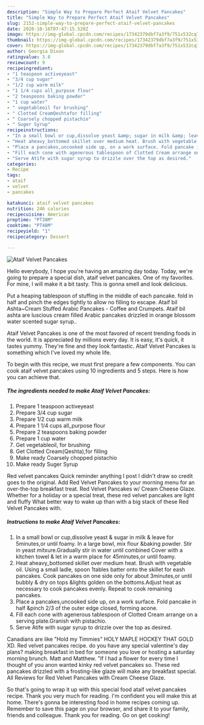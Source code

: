```yaml
---
description: "Simple Way to Prepare Perfect Ataif Velvet Pancakes"
title: "Simple Way to Prepare Perfect Ataif Velvet Pancakes"
slug: 2152-simple-way-to-prepare-perfect-ataif-velvet-pancakes
date: 2020-10-16T07:47:15.520Z
image: https://img-global.cpcdn.com/recipes/17342379dbf7a3f9/751x532cq70/ataif-velvet-pancakes-recipe-main-photo.jpg
thumbnail: https://img-global.cpcdn.com/recipes/17342379dbf7a3f9/751x532cq70/ataif-velvet-pancakes-recipe-main-photo.jpg
cover: https://img-global.cpcdn.com/recipes/17342379dbf7a3f9/751x532cq70/ataif-velvet-pancakes-recipe-main-photo.jpg
author: Georgia Dixon
ratingvalue: 3.8
reviewcount: 9
recipeingredient:
- "1 teaspoon activeyeast"
- "3/4 cup sugar"
- "1/2 cup warm milk"
- "1 1/4 cups all_purpose flour"
- "2 teaspoons baking powder"
- "1 cup water"
- " vegetableoil for brushing"
- " Clotted CreamQeshtafor filling"
- " Coarsely chopped pistachio"
- " Suger Syrup"
recipeinstructions:
- "In a small bowl or cup,dissolve yeast &amp; sugar in milk &amp; leave for 5minutes,or until foamy. In a large bowl, mix flour &amp;baking powder. Stir in yeast mitxure.Gradually stir in water until combined Cover with a kitchen towel &amp; let in a warm place for 45minutes,or until foamy."
- "Heat aheavy_bottomed skillet over medium heat. Brush with vegetable oil. Using a small ladle, spoon 1tables batter onto the skillet for eash pancakes. Cook pancakes on one side only for about 3minutes,or until bubbly &amp; dry on tops &amp;lights golden on the bottoms.Adjust heat as necessary to cook pancakes evenly. Repeat to cook remaining pancakes."
- "Place a pancakes,uncooked side up, on a work surface. Fold pancake in half &amp;pinch 2/3 of the outer edge closed, forming acone."
- "Fill each cone with agenerous tablespoon of Clotted Cream arrange on a serving plate.Granish with pistachio."
- "Serve Atife with sugar syrup to drizzle over the top as desired."
categories:
- Recipe
tags:
- ataif
- velvet
- pancakes

katakunci: ataif velvet pancakes 
nutrition: 246 calories
recipecuisine: American
preptime: "PT38M"
cooktime: "PT48M"
recipeyield: "1"
recipecategory: Dessert

---
```



![Ataif Velvet Pancakes](https://img-global.cpcdn.com/recipes/17342379dbf7a3f9/751x532cq70/ataif-velvet-pancakes-recipe-main-photo.jpg)

Hello everybody, I hope you're having an amazing day today. Today, we're going to prepare a special dish, ataif velvet pancakes. One of my favorites. For mine, I will make it a bit tasty. This is gonna smell and look delicious.

Put a heaping tablespoon of stuffing in the middle of each pancake. fold in half and pinch the edges tightly to allow no filling to escape. Ataif bil Ashta~Cream Stuffed Arabic Pancakes - Coffee and Crumpets. Ataif bil ashta are luscious cream filled Arabic pancakes drizzled in orange blossom water scented sugar syrup..

Ataif Velvet Pancakes is one of the most favored of recent trending foods in the world. It is appreciated by millions every day. It is easy, it's quick, it tastes yummy. They're fine and they look fantastic. Ataif Velvet Pancakes is something which I've loved my whole life.


To begin with this recipe, we must first prepare a few components. You can cook ataif velvet pancakes using 10 ingredients and 5 steps. Here is how you can achieve that.

<!--inarticleads1-->

##### The ingredients needed to make Ataif Velvet Pancakes:

1. Prepare 1 teaspoon activeyeast
1. Prepare 3/4 cup sugar
1. Prepare 1/2 cup warm milk
1. Prepare 1 1/4 cups all_purpose flour
1. Prepare 2 teaspoons baking powder
1. Prepare 1 cup water
1. Get  vegetableoil, for brushing
1. Get  Clotted Cream(Qeshta),for filling
1. Make ready  Coarsely chopped pistachio
1. Make ready  Suger Syrup


Red velvet pancakes Quick reminder anything I post I didn&#39;t draw so credit goes to the original. Add Red Velvet Pancakes to your morning menu for an over-the-top breakfast treat. Red Velvet Pancakes w/ Cream Cheese Glaze. Whether for a holiday or a special treat, these red velvet pancakes are light and fluffy What better way to wake up than with a big stack of these Red Velvet Pancakes with. 

<!--inarticleads2-->

##### Instructions to make Ataif Velvet Pancakes:

1. In a small bowl or cup,dissolve yeast &amp; sugar in milk &amp; leave for 5minutes,or until foamy. In a large bowl, mix flour &amp;baking powder. Stir in yeast mitxure.Gradually stir in water until combined Cover with a kitchen towel &amp; let in a warm place for 45minutes,or until foamy.
1. Heat aheavy_bottomed skillet over medium heat. Brush with vegetable oil. Using a small ladle, spoon 1tables batter onto the skillet for eash pancakes. Cook pancakes on one side only for about 3minutes,or until bubbly &amp; dry on tops &amp;lights golden on the bottoms.Adjust heat as necessary to cook pancakes evenly. Repeat to cook remaining pancakes.
1. Place a pancakes,uncooked side up, on a work surface. Fold pancake in half &amp;pinch 2/3 of the outer edge closed, forming acone.
1. Fill each cone with agenerous tablespoon of Clotted Cream arrange on a serving plate.Granish with pistachio.
1. Serve Atife with sugar syrup to drizzle over the top as desired.


Canadians are like &#34;Hold my Timmies&#34; HOLY MAPLE HOCKEY THAT GOLD XD. Red velvet pancakes recipe. do you have any special valentine&#39;s day plans? making breakfast in bed for someone you love or hosting a saturday morning brunch. Matt and Matthew. &#34;If I had a flower for every time I thought of you anon wanted kinky red velvet pancakes so. These red pancakes drizzled with a frosting-like glaze will make any breakfast special. All Reviews for Red Velvet Pancakes with Cream Cheese Glaze. 

So that's going to wrap it up with this special food ataif velvet pancakes recipe. Thank you very much for reading. I'm confident you will make this at home. There's gonna be interesting food in home recipes coming up. Remember to save this page on your browser, and share it to your family, friends and colleague. Thank you for reading. Go on get cooking!
